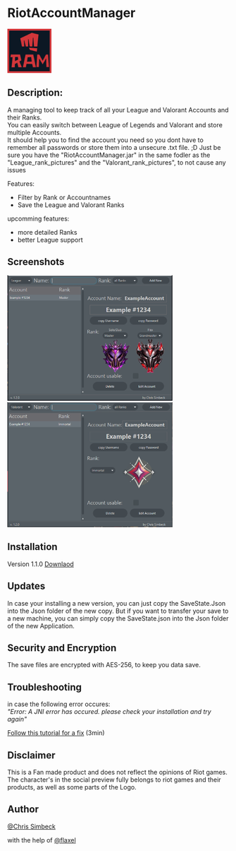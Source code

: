 # RiotAccountManager

<img src="images/icon.jpg" width="100" >

## Description:

A managing tool to keep track of all your League and Valorant Accounts and their Ranks.<br>
You can easily switch between League of Legends and Valorant and store multiple Accounts.<br>
It should help you to find the account you need so you dont have to remember all passwords or store them into a unsecure .txt file. ;D
Just be sure you have the "RiotAccountManager.jar" in the same fodler as the "League_rank_pictures" and the "Valorant_rank_pictures", to not cause any issues

Features:
- Filter by Rank or Accountnames
- Save the League and Valorant Ranks

upcomming features:
- more detailed Ranks
- better League support

## Screenshots

<img src="images/Programm-screenshot-Leagaue.PNG" width="375" > <img src="images/Programm-screenshot-Valorant.PNG" width="375" >

## Installation

Version 1.1.0
[Downlaod](https://github.com/Pantastix/RiotAccountManager/releases/download/v1.1.0/RiotAccountManager-v1.1.0.rar)

## Updates

In case your installing a new version, you can just copy the SaveState.Json into the Json folder of the new copy.
But if you want to transfer your save to a new machine, you can simply copy the SaveState.json into the Json folder of the new Application.

## Security and Encryption

The save files are encrypted with AES-256, to keep you data save.

## Troubleshooting

in case the following error occures:<br>
<em>"Error: A JNI error has occured. please check your installation and try again"</em><br>



[Follow this tutorial for a fix](https://www.youtube.com/watch?v=cRgLuNWCq6c)
(3min)

## Disclaimer

This is a Fan made product and does not reflect the opinions of Riot games.
The character's in the social preview fully belongs to riot games and their products, as well as some parts of the Logo.

## Author
[@Chris Simbeck](https://github.com/Pantastix)

with the help of 
[@flaxel](https://github.com/flaxel)

